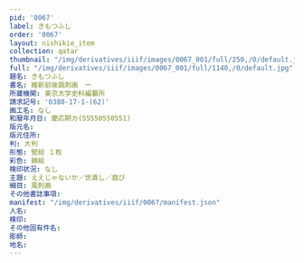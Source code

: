 ```yaml
---
pid: '0067'
label: きもつふし
order: '0067'
layout: nishikie_item
collection: qatar
thumbnail: "/img/derivatives/iiif/images/0067_001/full/250,/0/default.jpg"
full: "/img/derivatives/iiif/images/0067_001/full/1140,/0/default.jpg"
題名: きもつふし
書名: 維新前後諷刺画　一
所蔵機関: 東京大学史料編纂所
請求記号: '0380-17-1-(62)'
画工名: なし
和暦年月日: 慶応期カ(55550550551)
版元名: 
版元住所: 
判: 大判
形態: 竪絵 １枚
彩色: 錦絵
検印状況: なし
主題: ええじゃないか／世直し／戯び
細目: 風刺画
その他書誌事項: 
manifest: "/img/derivatives/iiif/0067/manifest.json"
人名: 
検印: 
その他固有件名: 
彫師: 
地名: 
---
```

